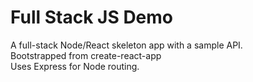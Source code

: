 # Full Stack JS Demo
A full-stack Node/React skeleton app with a sample API.<br>
Bootstrapped from create-react-app<br>
Uses Express for Node routing.
